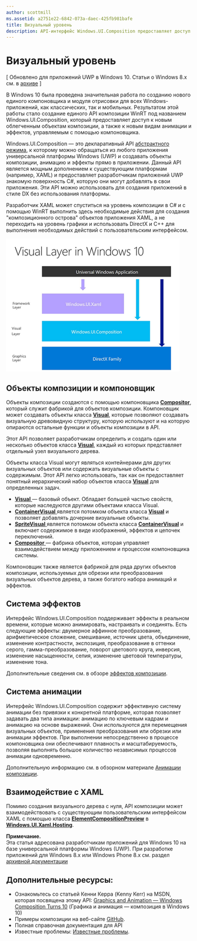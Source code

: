 ```yaml
---
author: scottmill
ms.assetid: a2751e22-6842-073a-daec-425fb981bafe
title: Визуальный уровень
description: API-интерфейс Windows.UI.Composition предоставляет доступ к уровню композиции, находящемуся между уровнем платформы (XAML) и уровнем графики (DirectX).
---
```

# Визуальный уровень

\[ Обновлено для приложений UWP в Windows 10. Статьи о Windows 8.x см. в [архиве](http://go.microsoft.com/fwlink/p/?linkid=619132) \]

В Windows 10 была проведена значительная работа по созданию нового единого компоновщика и модуля отрисовки для всех Windows-приложений, как классических, так и мобильных. Результатом этой работы стало создание единого API композиции WinRT под названием Windows.UI.Composition, который предоставляет доступ к новым облегченным объектам композиции, а также к новым видам анимации и эффектов, управляемым с помощью компоновщика.

Windows.UI.Composition — это декларативный API [абстрактного режима](https://msdn.microsoft.com/library/windows/desktop/ff684178.aspx), к которому можно обращаться из любого приложения универсальной платформы Windows (UWP) и создавать объекты композиции, анимацию и эффекты прямо в приложении. Данный API является мощным дополнением к существующим платформам (например, XAML) и предоставляет разработчикам приложений UWP знакомую поверхность C#, которую они могут добавлять в свои приложения. Эти API можно использовать для создания приложений в стиле DX без использования платформы.

Разработчик XAML может спуститься на уровень композиции в C# и с помощью WinRT выполнить здесь необходимые действия для создания "композиционного острова" объектов приложения XAML, а не переходить на уровень графики и использовать DirectX и C++ для выполнения необходимых действий с пользовательским интерфейсом.

![](images/layers-win-ui-composition.png)
## <span id="Composition_Objects_and_The_Compositor"></span><span id="composition_objects_and_the_compositor"></span><span id="COMPOSITION_OBJECTS_AND_THE_COMPOSITOR"></span>Объекты композиции и компоновщик

Объекты композиции создаются с помощью компоновщика [**Compositor**](https://msdn.microsoft.com/library/windows/apps/Dn706789), который служит фабрикой для объектов композиции. Компоновщик может создавать объекты класса [**Visual**](https://msdn.microsoft.com/library/windows/apps/Dn706858), которые позволяют создавать визуальную древовидную структуру, которую используют и на которую опираются остальные функции и объекты композиции в API.

Этот API позволяет разработчикам определить и создать один или несколько объектов класса [**Visual**](https://msdn.microsoft.com/library/windows/apps/Dn706858), каждый из которых представляет отдельный узел визуального дерева.

Объекты класса Visual могут являться контейнерами для других визуальных объектов или содержать визуальные объекты с содержимым. Этот API легко использовать, так как он предоставляет понятный иерархический набор объектов класса [**Visual**](https://msdn.microsoft.com/library/windows/apps/Dn706858) для определенных задач.

-   [
              **Visual**
            ](https://msdn.microsoft.com/library/windows/apps/Dn706858) — базовый объект. Обладает большей частью свойств, которые наследуются другими объектами класса Visual.
-   [
              **ContainerVisual**
            ](https://msdn.microsoft.com/library/windows/apps/Dn706810) является потомком объекта класса [**Visual**](https://msdn.microsoft.com/library/windows/apps/Dn706858) и позволяет добавлять дочерние визуальные объекты.
-   [
              **SpriteVisual**
            ](https://msdn.microsoft.com/library/windows/apps/Mt589433) является потомком объекта класса [**ContainerVisual**](https://msdn.microsoft.com/library/windows/apps/Dn706810) и включает содержимое в виде изображений, эффектов и цепочек переключений.
-   [
              **Compositor**
            ](https://msdn.microsoft.com/library/windows/apps/Dn706789) — фабрика объектов, которая управляет взаимодействием между приложением и процессом компоновщика системы.

Компоновщик также является фабрикой для ряда других объектов композиции, используемых для обрезки или преобразования визуальных объектов дерева, а также богатого набора анимаций и эффектов.

## <span id="Effects_System"></span><span id="effects_system"></span><span id="EFFECTS_SYSTEM"></span>Система эффектов

Интерфейс Windows.UI.Composition поддерживает эффекты в реальном времени, которые можно анимировать, настраивать и соединять. Есть следующие эффекты: двумерное аффинное преобразование, арифметическое сложение, смешивание, источник цвета, объединение, изменение контрастности, экспозиция, преобразование в оттенки серого, гамма-преобразование, поворот цветового круга, инверсия, изменение насыщенности, сепия, изменение цветовой температуры, изменение тона.

Дополнительные сведения см. в обзоре [эффектов композиции](composition-effects.md).

## <span id="Animation_System"></span><span id="animation_system"></span><span id="ANIMATION_SYSTEM"></span>Система анимации

Интерфейс Windows.UI.Composition содержит эффективную систему анимации без привязки к конкретной платформе, которая позволяет задавать два типа анимации: анимацию по ключевым кадрам и анимацию на основе выражений. Они используются для перемещения визуальных объектов, применения преобразования или обрезки или анимации эффектов. При выполнении непосредственно в процессе компоновщика они обеспечивают плавность и масштабируемость, позволяя выполнять большое количество независимых процессов анимации одновременно.

Дополнительную информацию см. в обзорном материале [Анимации композиции](composition-animation.md).

## <span id="XAML_Interoperation"></span><span id="xaml_interoperation"></span><span id="XAML_INTEROPERATION"></span>Взаимодействие с XAML

Помимо создания визуального дерева с нуля, API композиции может взаимодействовать с существующим пользовательским интерфейсом XAML с помощью класса [**ElementCompositionPreview**](https://msdn.microsoft.com/library/windows/apps/Mt608976) в [**Windows.UI.Xaml.Hosting**](https://msdn.microsoft.com/library/windows/apps/Hh701908).


**Примечание.**  
Эта статья адресована разработчикам приложений для Windows 10 на базе универсальной платформы Windows (UWP). При разработке приложений для Windows 8.x или Windows Phone 8.x см. раздел [архивной документации](http://go.microsoft.com/fwlink/p/?linkid=619132)

 

## <span id="Additional_Resources_"></span><span id="additional_resources_"></span><span id="ADDITIONAL_RESOURCES_"></span>Дополнительные ресурсы:

-   Ознакомьтесь со статьей Кенни Керра (Kenny Kerr) на MSDN, которая посвящена этому API: [Graphics and Animation — Windows Composition Turns 10](https://msdn.microsoft.com/magazine/mt590968) (Графика и анимация — композиция в Windows 10)
-   Примеры композиции на веб-сайте [GitHub](https://github.com/Microsoft/composition).
-   Полная справочная документация для API
-   Известные проблемы: [Известные проблемы](https://social.msdn.microsoft.com/Forums/en-US/home?forum=Win10SDKToolsIssues).

 

 






<!--HONumber=May16_HO2-->


